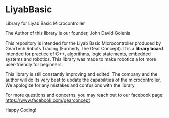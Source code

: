 # LiyabBasic
Library for Liyab Basic Microcontroller

The Author of this library is our founder, John David Golenia

This repository is intended for the Liyab Basic Microcontroller produced by GearTech Robots Trading (Formerly The Gear Concept). It is a **library board** intended for practice of C++, algorithms, logic statements, embedded systems and robotics. This library was made to make robotics a lot more user-friendly for beginners.

This library is still constantly improving and edited. The company and the author will do its very best to update the capabilities of the microcontroller. We apologize for any mistakes and confusions with the library. 

For more questions and concerns, you may reach out to our facebook page: https://www.facebook.com/gearconcept 

Happy Coding! 
